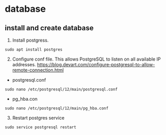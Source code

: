 # database

## install and create database

1. Install postgress.

`sudo apt install postgres `

2. Configure conf file. This allows PostgreSQL to listen on all available IP addresses.
https://blog.devart.com/configure-postgresql-to-allow-remote-connection.html

- postgresql.conf 

`sudo nano /etc/postgresql/12/main/postgresql.conf`

- pg_hba.con
  
`sudo nano /etc/postgresql/12/main/pg_hba.conf`

3. Restart postgres service
   
`sudo service postgresql restart`
